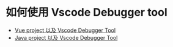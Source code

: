 # 如何使用 Vscode Debugger tool

- [Vue project 以及 Vscode Debugger Tool](./vue-project.md)
- [Java project 以及 Vscode Debugger Tool](./java-project.md)
